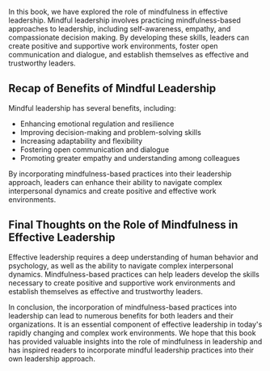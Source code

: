 
In this book, we have explored the role of mindfulness in effective leadership. Mindful leadership involves practicing mindfulness-based approaches to leadership, including self-awareness, empathy, and compassionate decision making. By developing these skills, leaders can create positive and supportive work environments, foster open communication and dialogue, and establish themselves as effective and trustworthy leaders.

Recap of Benefits of Mindful Leadership
---------------------------------------

Mindful leadership has several benefits, including:

* Enhancing emotional regulation and resilience
* Improving decision-making and problem-solving skills
* Increasing adaptability and flexibility
* Fostering open communication and dialogue
* Promoting greater empathy and understanding among colleagues

By incorporating mindfulness-based practices into their leadership approach, leaders can enhance their ability to navigate complex interpersonal dynamics and create positive and effective work environments.

Final Thoughts on the Role of Mindfulness in Effective Leadership
-----------------------------------------------------------------

Effective leadership requires a deep understanding of human behavior and psychology, as well as the ability to navigate complex interpersonal dynamics. Mindfulness-based practices can help leaders develop the skills necessary to create positive and supportive work environments and establish themselves as effective and trustworthy leaders.

In conclusion, the incorporation of mindfulness-based practices into leadership can lead to numerous benefits for both leaders and their organizations. It is an essential component of effective leadership in today's rapidly changing and complex work environments. We hope that this book has provided valuable insights into the role of mindfulness in leadership and has inspired readers to incorporate mindful leadership practices into their own leadership approach.
